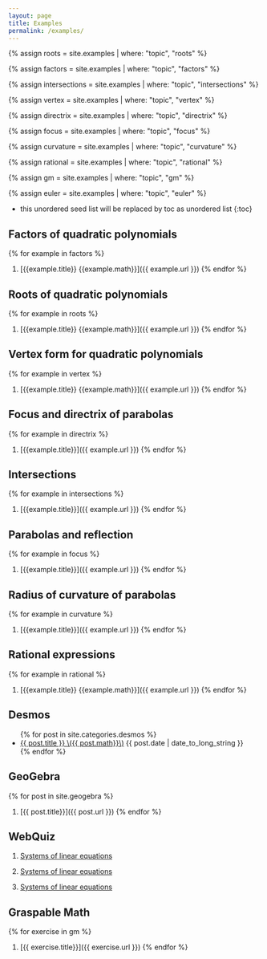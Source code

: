 ```yaml
---
layout: page
title: Examples
permalink: /examples/
---
```


{% assign roots = site.examples | where: "topic", "roots" %}

{% assign factors = site.examples | where: "topic", "factors" %}

{% assign intersections = site.examples | where: "topic", "intersections" %}

{% assign vertex = site.examples | where: "topic", "vertex" %}

{% assign directrix = site.examples | where: "topic", "directrix" %}

{% assign focus = site.examples | where: "topic", "focus" %}

{% assign curvature = site.examples | where: "topic", "curvature" %}

{% assign rational = site.examples | where: "topic", "rational" %}

{% assign gm = site.examples | where: "topic", "gm" %}

{% assign euler = site.examples | where: "topic", "euler" %}

* this unordered seed list will be replaced by toc as unordered list
{:toc}

## Factors of quadratic polynomials

{% for example in factors %}
1. [{{example.title}} {{example.math}}]({{ example.url }})
{% endfor %}

## Roots of quadratic polynomials

{% for example in roots %}
1. [{{example.title}} {{example.math}}]({{ example.url }})
{% endfor %}

## Vertex form for quadratic polynomials

{% for example in vertex %}
1. [{{example.title}} {{example.math}}]({{ example.url }})
{% endfor %}

## Focus and directrix of parabolas

{% for example in directrix %}
1. [{{example.title}}]({{ example.url }})
{% endfor %}

## Intersections

{% for example in intersections %}
1. [{{example.title}}]({{ example.url }})
{% endfor %}

## Parabolas and reflection

{% for example in focus %}
1. [{{example.title}}]({{ example.url }})
{% endfor %}

## Radius of curvature of parabolas

{% for example in curvature %}
1. [{{example.title}}]({{ example.url }})
{% endfor %}

## Rational expressions

{% for example in rational %}
1. [{{example.title}} {{example.math}}]({{ example.url }})
{% endfor %}

## Desmos

<ul class="spaced_list">
  {% for post in site.categories.desmos %}
    <li>
      <a href="{{ post.url }}">{{ post.title }} \({{ post.math}}\)</a> {{ post.date | date_to_long_string }}
    </li>
  {% endfor %}
</ul>

## GeoGebra

{% for post in site.geogebra %}
1. [{{ post.title}}]({{ post.url }})
{% endfor %}

## WebQuiz

1. [Systems of linear equations](https://jordanbell.info/WebQuiz/wq1.html)

1. [Systems of linear equations](https://jordanbell.info/WebQuiz/wq2.html)

1. [Systems of linear equations](https://jordanbell.info/WebQuiz/wq3.html)

## Graspable Math

{% for exercise in gm %}
1. [{{ exercise.title}}]({{ exercise.url }})
{% endfor %}